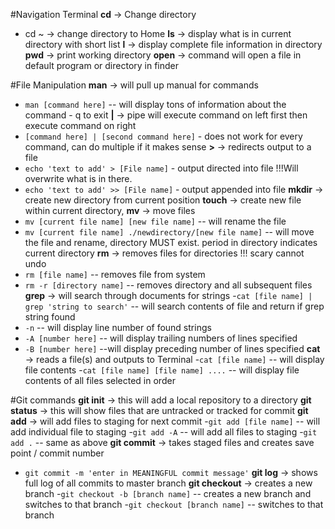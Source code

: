 #Navigation Terminal
**cd** -> Change directory
- cd ~ -> change directory to Home
**ls** -> display what is in current directory with short list
**l** -> display complete file information in directory
**pwd** -> print working directory
**open** -> command will open a file in default program or directory in finder

#File Manipulation
**man** -> will pull up manual for commands
- `man [command here]` -- will display tons of information about the command - q to exit
**|** -> pipe will execute command on left first then execute command on right
- `[command here] | [second command here]` - does not work for every command, can do multiple if it makes sense
**>** -> redirects output to a file
- `echo 'text to add' > [File name]` - output directed into file !!!Will overwrite what is in there.
- `echo 'text to add' >> [File name]` - output appended into file
**mkdir** -> create new directory from current position
**touch** -> create new file within current directory,
**mv** -> move files
- `mv [current file name] [new file name]` -- will rename the file
- `mv [current file name] ./newdirectory/[new file name]` -- will move the file and rename, directory MUST exist. period in directory indicates current directory
**rm** -> removes files for directories !!! scary cannot undo
- `rm [file name]` -- removes file from system
- `rm -r [directory name]` -- removes directory and all subsequent files
**grep** -> will search through documents for strings
-`cat [file name] | grep 'string to search'` -- will search contents of file and return if grep string found
- `-n` -- will display line number of found strings
- `-A [number here]` -- will display trailing numbers of lines specified
- `-B [number here]` --will display preceding number of lines specified
**cat** -> reads a file(s) and outputs to Terminal
-`cat [file name]` -- will display file contents
-`cat [file name] [file name] ....` -- will display file contents of all files selected in order

#Git commands
**git init** -> this will add a local repository to a directory
**git status** -> this will show files that are untracked or tracked for commit
**git add** -> will add files to staging for next commit
  -`git add [file name]` -- will add individual file to staging
  -`git add -A` -- will add all files to staging
  -`git add .` -- same as above
**git commit** -> takes staged files and creates save point / commit number
- `git commit -m 'enter in MEANINGFUL commit message'`
**git log** -> shows full log of all commits to master branch
**git checkout** -> creates a new branch
-`git checkout -b [branch name]` -- creates a new branch and switches to that branch
-`git checkout [branch name]` -- switches to that branch
